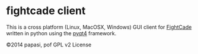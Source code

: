 fightcade client
================

This is a cross platform (Linux,  MacOSX, Windows) GUI client for
[FightCade](http://www.fightcade.com) written in python using the
[pyqt4](http://www.riverbankcomputing.com/software/pyqt/download) framework.

&copy;2014 papasi, pof GPL v2 License
